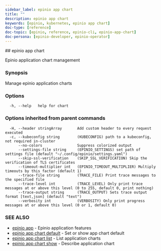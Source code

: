 ```yaml
---
sidebar_label: epinio app chart
title: ""
description: epinio app chart
keywords: [epinio, kubernetes, epinio app chart]
doc-type: [reference]
doc-topic: [epinio, reference, epinio-cli, epinio-app-chart]
doc-persona: [epinio-developer, epinio-operator]
---
```


<head>
  <link rel="canonical" href="https://docs.epinio.io/references/commands/cli/app/chart/epinio_app_chart"/>
</head>
## epinio app chart

Epinio application chart management

### Synopsis

Manage epinio application charts

### Options

```
  -h, --help   help for chart
```

### Options inherited from parent commands

```
  -H, --header stringArray       Add custom header to every request executed
  -c, --kubeconfig string        (KUBECONFIG) path to a kubeconfig, not required in-cluster
      --no-colors                Suppress colorized output
      --settings-file string     (EPINIO_SETTINGS) set path of settings file (default "~/.config/epinio/settings.yaml")
      --skip-ssl-verification    (SKIP_SSL_VERIFICATION) Skip the verification of TLS certificates
      --timeout-multiplier int   (EPINIO_TIMEOUT_MULTIPLIER) Multiply timeouts by this factor (default 1)
      --trace-file string        (TRACE_FILE) Print trace messages to the specified file
      --trace-level int          (TRACE_LEVEL) Only print trace messages at or above this level (0 to 255, default 0, print nothing)
      --trace-output string      (TRACE_OUTPUT) Sets trace output format [text,json] (default "text")
      --verbosity int            (VERBOSITY) Only print progress messages at or above this level (0 or 1, default 0)
```

### SEE ALSO

* [epinio app](../epinio_app.md)	 - Epinio application features
* [epinio app chart default](./epinio_app_chart_default.md)	 - Set or show app chart default
* [epinio app chart list](./epinio_app_chart_list.md)	 - List application charts
* [epinio app chart show](./epinio_app_chart_show.md)	 - Describe application chart

